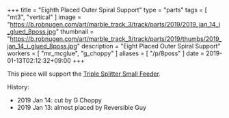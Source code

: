 +++
title = "Eighth Placed Outer Spiral Support"
type = "parts"
tags = [ "mt3", "vertical" ]
image = "https://b.robnugen.com/art/marble_track_3/track/parts/2019/2019_jan_14_i_glued_8poss.jpg"
thumbnail = "https://b.robnugen.com/art/marble_track_3/track/parts/2019/thumbs/2019_jan_14_i_glued_8poss.jpg"
description = "Eight Placed Outer Spiral Support"
workers = [
    "mr_mcglue",
    "g_choppy"
]
aliases = [
    "/p/8poss"
]
date = 2019-01-13T02:12:32+09:00
+++

This piece will support the [Triple Splitter Small Feeder](/p/tssf).

History:

* 2019 Jan 14: cut by G Choppy
* 2019 Jan 13: almost placed by Reversible Guy
